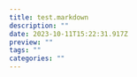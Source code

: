 ```yaml
---
title: test.markdown
description: ""
date: 2023-10-11T15:22:31.917Z
preview: ""
tags: ""
categories: ""
---
```

